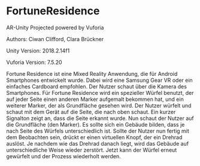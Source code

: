 # FortuneResidence
AR-Unity Projected powered by Vuforia

Authors: Ciwan Clifford, Clara Brückner

Unity Version: 2018.2.14f1

Vuforia Version: 7.5.20


Fortune Residence ist eine Mixed Reality Anwendung, die für Android Smartphones entwickelt wurde. Dabei wird eine Samsung Gear VR oder ein einfaches Cardboard empfohlen. Der Nutzer schaut über die Kamera des Smartphones. 
Für Fortune Residence wird ein spezieller Würfel benutzt, der auf jeder Seite einen anderen Marker aufgemalt bekommen hat, und ein weiterer Marker, der als Grundfläche gesehen wird.
Der Nutzer würfelt und schaut mit dem Gerät auf die Seite, die nach oben schaut. Ein kurzer Signalton zeigt an, dass die Seite erkannt wurde. Nun schaut der Nutzer auf die Grundfläche (den Marker). Es sollte sich ein Gebäude bilden, dass je nach Seite des Würfels unterschiedlich ist. Sollte der Nutzer nun fertig mit dem Beobachten sein, drückt er einen virtuellen Knopf, der ein Drehrad auslöst. Je nachdem wie das Drehrad danach liegt, wird das Gebäude auf unterschiedliche Weise wieder zerstört. Jetzt kann der Würfel erneut gewürfelt und der Prozess wiederholt werden.
